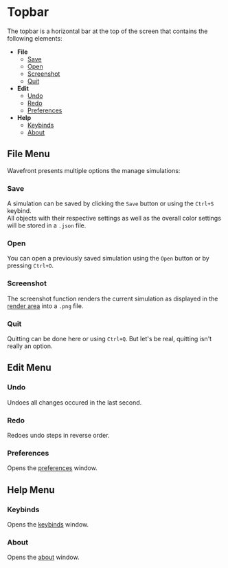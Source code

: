 # Topbar

The topbar is a horizontal bar at the top of the screen that contains the following elements:

- **File**
    - [Save](#save)
    - [Open](#open)
    - [Screenshot](#screenshot)
    - [Quit](#quit)
- **Edit**
    - [Undo](#undo)
    - [Redo](#redo)
    - [Preferences](#preferences)
- **Help**
    - [Keybinds](#keybinds)
    - [About](#about)

## File Menu

Wavefront presents multiple options the manage simulations:

### Save
A simulation can be saved by clicking the `Save` button or using the `Ctrl+S` keybind. \
All objects with their respective settings as well as the overall color settings will be stored in a `.json` file. 

### Open
You can open a previously saved simulation using the `Open` button or by pressing `Ctrl+O`.

### Screenshot
The screenshot function renders the current simulation as displayed in the [render area](./render_area.md) into a `.png` file.

### Quit
Quitting can be done here or using `Ctrl+Q`. But let's be real, quitting isn't really an option.

## Edit Menu

### Undo

Undoes all changes occured in the last second.

### Redo

Redoes undo steps in reverse order.

### Preferences

Opens the [preferences](preferences.md) window.

## Help Menu

### Keybinds

Opens the [keybinds](keybinds.md) window.

### About

Opens the [about](about.md) window.